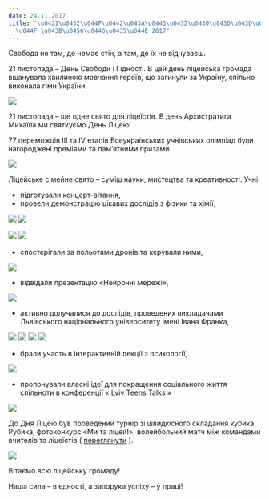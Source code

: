 ```yaml
---
date: 24.11.2017
title: "\u0421\u0432\u044F\u0442\u043A\u0443\u0432\u0430\u043D\u043D\u044F \u0414\u043D\
  \u044F \u043B\u0456\u0446\u0435\u044E 2017"
---
```

Свобода не там, де немає стін, а там, де їх не відчуваєш.

21 листопада – День Свободи і Гідності. В цей день ліцейська громада вшанувала хвилиною мовчання героїв, що загинули за Україну, спільно виконала гімн України.

![](/files/святкування-дня-ліце-dl5.jpg)

21 листопада – ще одне свято для ліцеїстів. В день Архистратига Михаїла ми святкуємо День Ліцею!

77 переможців ІІІ та
IV
етапів Всеукраїнських учнівських олімпіад були нагороджені преміями та пам’ятними призами.

![](/files/святкування-дня-ліце-dl4.jpg)

Ліцейське сімейне свято – суміш науки, мистецтва та креативності. Учні

* підготували концерт-вітання,
* провели демонстрацію цікавих дослідів з фізики та хімії,

![](/files/святкування-дня-ліце-dl11.jpg)
![](/files/святкування-дня-ліце-dl12.jpg)

![](/files/святкування-дня-ліце-dl13.jpg)
![](/files/святкування-дня-ліце-dl3.jpg)

* спостерігали за польотами дронів та керували ними,

![](/files/святкування-дня-ліце-dl10.jpg)

* відвідали презентацію «Нейронні мережі»,

![](/files/святкування-дня-ліце-dl9.jpg)

* активно долучалися до дослідів, проведених викладачами Львівського національного університету імені Івана Франка,

![](/files/святкування-дня-ліце-dl14.jpg)
![](/files/святкування-дня-ліце-dl17.jpg)
![](/files/святкування-дня-ліце-dl1.jpg)
![](/files/святкування-дня-ліце-dl15.jpg)

* брали участь в інтерактивній лекції з психології,

![](/files/святкування-дня-ліце-dl7.jpg)

* пропонували власні ідеї для покращення соціального життя спільноти в конференції «
Lviv Teens Talks
»

![](/files/святкування-дня-ліце-dl18.jpg)

До Дня Ліцею був проведений турнір зі швидкісного складання кубика Рубика, фотоконкурс «Ми та ліцей!», волейбольний матч між командами вчителів та ліцеїстів (
[переглянути](https://www.youtube.com/watch?v=SP-61afgVhI)
).

![](/files/святкування-дня-ліце-dl6.jpg)

Вітаємо всю ліцейську громаду!

Наша сила – в єдності, а запорука успіху – у праці!